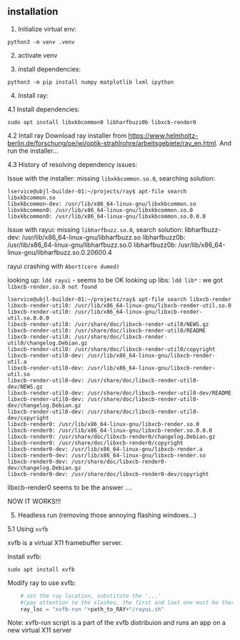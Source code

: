 ## installation

1. Initialize virtual env:
```
python3 -m venv .venv
```

2. activate venv

3. install dependencies:

```
python3 -m pip install numpy matplotlib lxml ipython
```

4. Install ray:

4.1 Install dependencies:
```
sudo apt install libxkbcommon0 libharfbuzz0b libxcb-render0
```

4.2 Intall ray
Download ray installer from https://www.helmholtz-berlin.de/forschung/oe/wi/optik-strahlrohre/arbeitsgebiete/ray_en.html. 
And run the installer...

4.3 History of resolving dependency issues:

Issue with the installer: missing `libxkbcommon.so.0`, searching solution:
```
lservice@ubjl-builder-01:~/projects/ray$ apt-file search libxkbcommon.so
libxkbcommon-dev: /usr/lib/x86_64-linux-gnu/libxkbcommon.so
libxkbcommon0: /usr/lib/x86_64-linux-gnu/libxkbcommon.so.0
libxkbcommon0: /usr/lib/x86_64-linux-gnu/libxkbcommon.so.0.0.0
```

Issue with rayui: missing `libharfbuzz.so.0`, search solution:
libharfbuzz-dev: /usr/lib/x86_64-linux-gnu/libharfbuzz.so
libharfbuzz0b: /usr/lib/x86_64-linux-gnu/libharfbuzz.so.0
libharfbuzz0b: /usr/lib/x86_64-linux-gnu/libharfbuzz.so.0.20600.4

rayui crashing with `Abort(core dumed)`

looking up: `ldd rayui` - seems to be OK
looking up libs: `ldd lib*` : we got `libxcb-render.so.0 not found`
```
lservice@ubjl-builder-01:~/projects/ray$ apt-file search libxcb-render
libxcb-render-util0: /usr/lib/x86_64-linux-gnu/libxcb-render-util.so.0
libxcb-render-util0: /usr/lib/x86_64-linux-gnu/libxcb-render-util.so.0.0.0
libxcb-render-util0: /usr/share/doc/libxcb-render-util0/NEWS.gz
libxcb-render-util0: /usr/share/doc/libxcb-render-util0/README
libxcb-render-util0: /usr/share/doc/libxcb-render-util0/changelog.Debian.gz
libxcb-render-util0: /usr/share/doc/libxcb-render-util0/copyright
libxcb-render-util0-dev: /usr/lib/x86_64-linux-gnu/libxcb-render-util.a
libxcb-render-util0-dev: /usr/lib/x86_64-linux-gnu/libxcb-render-util.so
libxcb-render-util0-dev: /usr/share/doc/libxcb-render-util0-dev/NEWS.gz
libxcb-render-util0-dev: /usr/share/doc/libxcb-render-util0-dev/README
libxcb-render-util0-dev: /usr/share/doc/libxcb-render-util0-dev/changelog.Debian.gz
libxcb-render-util0-dev: /usr/share/doc/libxcb-render-util0-dev/copyright
libxcb-render0: /usr/lib/x86_64-linux-gnu/libxcb-render.so.0
libxcb-render0: /usr/lib/x86_64-linux-gnu/libxcb-render.so.0.0.0
libxcb-render0: /usr/share/doc/libxcb-render0/changelog.Debian.gz
libxcb-render0: /usr/share/doc/libxcb-render0/copyright
libxcb-render0-dev: /usr/lib/x86_64-linux-gnu/libxcb-render.a
libxcb-render0-dev: /usr/lib/x86_64-linux-gnu/libxcb-render.so
libxcb-render0-dev: /usr/share/doc/libxcb-render0-dev/changelog.Debian.gz
libxcb-render0-dev: /usr/share/doc/libxcb-render0-dev/copyright
```
libxcb-render0 seems to be the answer ....

NOW IT WORKS!!!


5. Headless run (removing those annoying flashing windows...)

5.1 Using `xvfb`

xvfb is a virtual X11 framebuffer server.

Install xvfb:
```
sudo apt install xvfb
```

Modify ray to use xvfb:
```python
    # set the ray location, substitute the '...'
    #(pay attention to the slashes, the first and last one must be there)
    ray_loc = "xvfb-run "+path_to_RAY+"/rayui.sh"
```
Note: xvfb-run script is a part of the xvfb distribuion and runs an app on a new virtual X11 server
